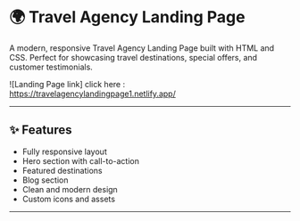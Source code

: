 # 🌍 Travel Agency Landing Page

A modern, responsive Travel Agency Landing Page built with HTML and CSS. Perfect for showcasing travel destinations, special offers, and customer testimonials.

![Landing Page link] click here :  https://travelagencylandingpage1.netlify.app/

---

## ✨ Features

- Fully responsive layout
- Hero section with call-to-action
- Featured destinations
- Blog section
- Clean and modern design
- Custom icons and assets

---


